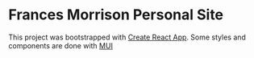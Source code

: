 # Frances Morrison Personal Site

This project was bootstrapped with [Create React App](https://github.com/facebook/create-react-app).
Some styles and components are done with [MUI](https://mui.com/)
